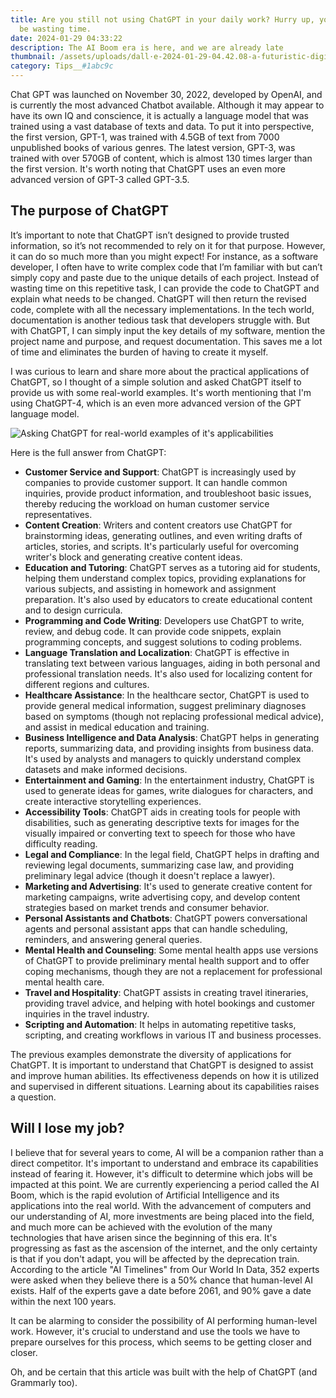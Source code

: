 ```yaml
---
title: Are you still not using ChatGPT in your daily work? Hurry up, you might
  be wasting time.
date: 2024-01-29 04:33:22
description: The AI Boom era is here, and we are already late
thumbnail: /assets/uploads/dall·e-2024-01-29-04.42.08-a-futuristic-digital-landscape-to-symbolize-the-ai-boom.-in-the-center-a-large-glowing-digital-brain-represents-chatgpt-with-intricate-circuits-an.png
category: Tips__#1abc9c
---
```

Chat GPT was launched on November 30, 2022, developed by OpenAI, and is currently the most advanced Chatbot available. Although it may appear to have its own IQ and conscience, it is actually a language model that was trained using a vast database of texts and data. To put it into perspective, the first version, GPT-1, was trained with 4.5GB of text from 7000 unpublished books of various genres. The latest version, GPT-3, was trained with over 570GB of content, which is almost 130 times larger than the first version. It's worth noting that ChatGPT uses an even more advanced version of GPT-3 called GPT-3.5.

## **The purpose of ChatGPT**

It’s important to note that ChatGPT isn’t designed to provide trusted information, so it’s not recommended to rely on it for that purpose. However, it can do so much more than you might expect! For instance, as a software developer, I often have to write complex code that I’m familiar with but can’t simply copy and paste due to the unique details of each project. Instead of wasting time on this repetitive task, I can provide the code to ChatGPT and explain what needs to be changed. ChatGPT will then return the revised code, complete with all the necessary implementations. In the tech world, documentation is another tedious task that developers struggle with. But with ChatGPT, I can simply input the key details of my software, mention the project name and purpose, and request documentation. This saves me a lot of time and eliminates the burden of having to create it myself.

I was curious to learn and share more about the practical applications of ChatGPT, so I thought of a simple solution and asked ChatGPT itself to provide us with some real-world examples. It's worth mentioning that I'm using ChatGPT-4, which is an even more advanced version of the GPT language model.

![Asking ChatGPT for real-world examples of it's applicabilities](/assets/uploads/provide-me-with-some-real-world-examples-of-practical-applications-of-chatgpt.png "Asking ChatGPT for real-world examples of it's applicabilities")

Here is the full answer from ChatGPT:

* **Customer Service and Support**: ChatGPT is increasingly used by companies to provide customer support. It can handle common inquiries, provide product information, and troubleshoot basic issues, thereby reducing the workload on human customer service representatives.
* **Content Creation**: Writers and content creators use ChatGPT for brainstorming ideas, generating outlines, and even writing drafts of articles, stories, and scripts. It's particularly useful for overcoming writer's block and generating creative content ideas.
* **Education and Tutoring**: ChatGPT serves as a tutoring aid for students, helping them understand complex topics, providing explanations for various subjects, and assisting in homework and assignment preparation. It's also used by educators to create educational content and to design curricula.
* **Programming and Code Writing**: Developers use ChatGPT to write, review, and debug code. It can provide code snippets, explain programming concepts, and suggest solutions to coding problems.
* **Language Translation and Localization**: ChatGPT is effective in translating text between various languages, aiding in both personal and professional translation needs. It's also used for localizing content for different regions and cultures.
* **Healthcare Assistance**: In the healthcare sector, ChatGPT is used to provide general medical information, suggest preliminary diagnoses based on symptoms (though not replacing professional medical advice), and assist in medical education and training.
* **Business Intelligence and Data Analysis**: ChatGPT helps in generating reports, summarizing data, and providing insights from business data. It's used by analysts and managers to quickly understand complex datasets and make informed decisions.
* **Entertainment and Gaming**: In the entertainment industry, ChatGPT is used to generate ideas for games, write dialogues for characters, and create interactive storytelling experiences.
* **Accessibility Tools**: ChatGPT aids in creating tools for people with disabilities, such as generating descriptive texts for images for the visually impaired or converting text to speech for those who have difficulty reading.
* **Legal and Compliance**: In the legal field, ChatGPT helps in drafting and reviewing legal documents, summarizing case law, and providing preliminary legal advice (though it doesn't replace a lawyer).
* **Marketing and Advertising**: It's used to generate creative content for marketing campaigns, write advertising copy, and develop content strategies based on market trends and consumer behavior.
* **Personal Assistants and Chatbots**: ChatGPT powers conversational agents and personal assistant apps that can handle scheduling, reminders, and answering general queries.
* **Mental Health and Counseling**: Some mental health apps use versions of ChatGPT to provide preliminary mental health support and to offer coping mechanisms, though they are not a replacement for professional mental health care.
* **Travel and Hospitality**: ChatGPT assists in creating travel itineraries, providing travel advice, and helping with hotel bookings and customer inquiries in the travel industry.
* **Scripting and Automation**: It helps in automating repetitive tasks, scripting, and creating workflows in various IT and business processes.

The previous examples demonstrate the diversity of applications for ChatGPT. It is important to understand that ChatGPT is designed to assist and improve human abilities. Its effectiveness depends on how it is utilized and supervised in different situations. Learning about its capabilities raises a question.

## **Will I lose my job?**

I believe that for several years to come, AI will be a companion rather than a direct competitor. It's important to understand and embrace its capabilities instead of fearing it. However, it's difficult to determine which jobs will be impacted at this point. We are currently experiencing a period called the AI Boom, which is the rapid evolution of Artificial Intelligence and its applications into the real world. With the advancement of computers and our understanding of AI, more investments are being placed into the field, and much more can be achieved with the evolution of the many technologies that have arisen since the beginning of this era. It's progressing as fast as the ascension of the internet, and the only certainty is that if you don't adapt, you will be affected by the deprecation train. According to the article "AI Timelines" from Our World In Data, 352 experts were asked when they believe there is a 50% chance that human-level AI exists. Half of the experts gave a date before 2061, and 90% gave a date within the next 100 years.

It can be alarming to consider the possibility of AI performing human-level work. However, it's crucial to understand and use the tools we have to prepare ourselves for this process, which seems to be getting closer and closer.

Oh, and be certain that this article was built with the help of ChatGPT (and Grammarly too).